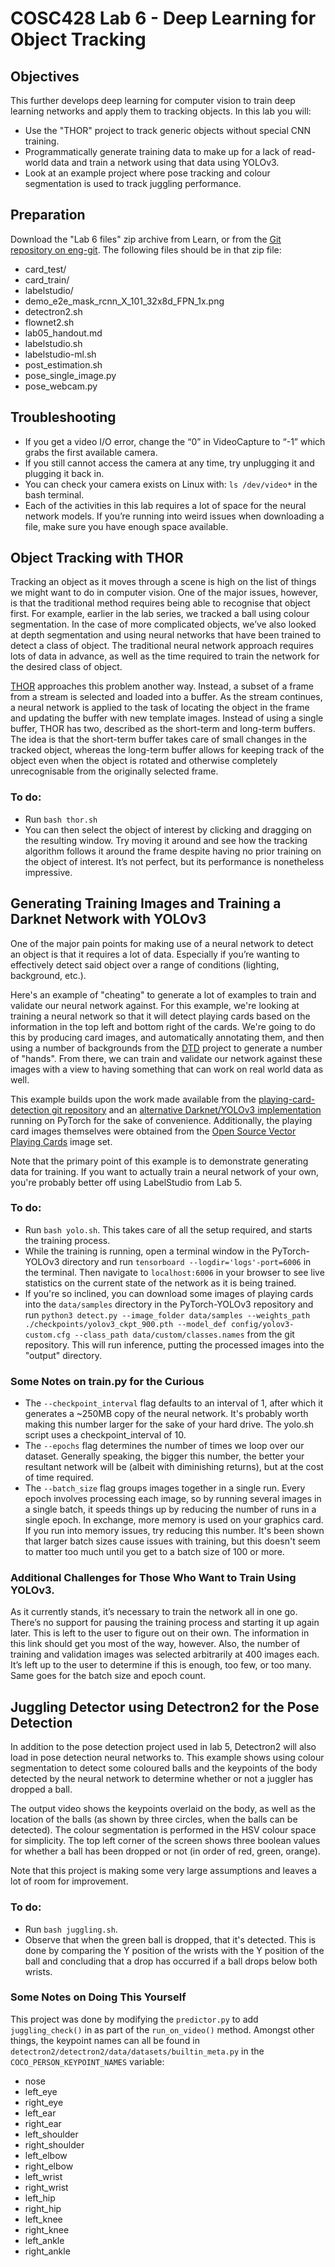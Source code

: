 # COSC428 Lab 6 - Deep Learning for Object Tracking

## Objectives
This further develops deep learning for computer vision to train deep learning networks and apply them to tracking objects.
In this lab you will: 
- Use the "THOR" project to track generic objects without special CNN training.
- Programmatically generate training data to make up for a lack of read-world data and train a network using that data using YOLOv3.
- Look at an example project where pose tracking and colour segmentation is used to track juggling performance.

## Preparation
Download the "Lab 6 files" zip archive from Learn, or from the [Git repository on eng-git](https://eng-git.canterbury.ac.nz/owb14/cosc428-lab6). The following files should be in that zip file:
- card_test/
- card_train/
- labelstudio/
- demo_e2e_mask_rcnn_X_101_32x8d_FPN_1x.png
- detectron2.sh
- flownet2.sh
- lab05_handout.md
- labelstudio.sh
- labelstudio-ml.sh
- post_estimation.sh
- pose_single_image.py
- pose_webcam.py

## Troubleshooting
- If you get a video I/O error, change the “0” in VideoCapture to “-1” which grabs the first available camera.
- If you still cannot access the camera at any time, try unplugging it and plugging it back in.
- You can check your camera exists on Linux with: `ls /dev/video*` in the bash terminal.
- Each of the activities in this lab requires a lot of space for the neural network models. If you’re running into weird issues when downloading a file, make sure you have enough space available.


## Object Tracking with THOR
Tracking an object as it moves through a scene is high on the list of things we might want to do in computer vision. One of the major issues, however, is that the traditional method requires being able to recognise that object first. For example, earlier in the lab series, we tracked a ball using colour segmentation. In the case of more complicated objects, we’ve also looked at depth segmentation and using neural networks that have been trained to detect a class of object. The traditional neural network approach requires lots of data in advance, as well as the time required to train the network for the desired class of object.

[THOR](https://github.com/xl-sr/THOR) approaches this problem another way. Instead, a subset of a frame from a stream is selected and loaded into a buffer. As the stream continues, a neural network is applied to the task of locating the object in the frame and updating the buffer with new template images. Instead of using a single buffer, THOR has two, described as the short-term and long-term buffers. The idea is that the short-term buffer takes care of small changes in the tracked object, whereas the long-term buffer allows for keeping track of the object even when the object is rotated and otherwise completely unrecognisable from the originally selected frame.

### To do:
- Run `bash thor.sh`
- You can then select the object of interest by clicking and dragging on the resulting window. Try moving it around and see how the tracking algorithm follows it around the frame despite having no prior training on the object of interest. It’s not perfect, but its performance is nonetheless impressive.


## Generating Training Images and Training a Darknet Network with YOLOv3
One of the major pain points for making use of a neural network to detect an object is that it requires a lot of data. Especially if you’re wanting to effectively detect said object over a range of conditions (lighting, background, etc.). 

Here's an example of "cheating" to generate a lot of examples to train and validate our neural network against. For this example, we're looking at training a neural network so that it will detect playing cards based on the information in the top left and bottom right of the cards. We're going to do this by producing card images, and automatically annotating them, and then using a number of backgrounds from the [DTD](https://www.robots.ox.ac.uk/~vgg/data/dtd/) project to generate a number of "hands". From there, we can train and validate our network against these images with a view to having something that can work on real world data as well.

This example builds upon the work made available from the [playing-card-detection git repository](https://github.com/geaxgx/playing-card-detection) and an [alternative Darknet/YOLOv3 implementation](https://github.com/eriklindernoren/PyTorch-YOLOv3) running on PyTorch for the sake of convenience. Additionally, the playing card images themselves were obtained from the [Open Source Vector Playing Cards](https://totalnonsense.com/open-source-vector-playing-cards/) image set.

Note that the primary point of this example is to demonstrate generating data for training. If you want to actually train a neural network of your own, you're probably better off using LabelStudio from Lab 5.

### To do:
- Run `bash yolo.sh`. This takes care of all the setup required, and starts the training process. 
- While the training is running, open a terminal window in the PyTorch-YOLOv3 directory and run `tensorboard --logdir='logs'-port=6006` in the terminal. Then navigate to `localhost:6006` in your browser to see live statistics on the current state of the network as it is being trained.
- If you're so inclined, you can download some images of playing cards into the `data/samples` directory in the PyTorch-YOLOv3 repository and run `python3 detect.py --image_folder data/samples --weights_path ./checkpoints/yolov3_ckpt_900.pth --model_def config/yolov3-custom.cfg --class_path data/custom/classes.names` from the git repository. This will run inference, putting the processed images into the "output" directory.

### Some Notes on train.py for the Curious
- The `--checkpoint_interval` flag defaults to an interval of 1, after which it generates a ~250MB copy of the neural network. It's probably worth making this number larger for the sake of your hard drive. The yolo.sh script uses a checkpoint_interval of 10.
- The `--epochs` flag determines the number of times we loop over our dataset. Generally speaking, the bigger this number, the better your resultant network will be (albeit with diminishing returns), but at the cost of time required.
- The `--batch_size` flag groups images together in a single run. Every epoch involves processing each image, so by running several images in a single batch, it speeds things up by reducing the number of runs in a single epoch. In exchange, more memory is used on your graphics card. If you run into memory issues, try reducing this number. It's been shown that larger batch sizes cause issues with training, but this doesn't seem to matter too much until you get to a batch size of 100 or more.

### Additional Challenges for Those Who Want to Train Using YOLOv3.
As it currently stands, it’s necessary to train the network all in one go. There’s no support for pausing the training process and starting it up again later. This is left to the user to figure out on their own. The information in this link should get you most of the way, however.
Also, the number of training and validation images was selected arbitrarily at 400 images each. It’s left up to the user to determine if this is enough, too few, or too many. Same goes for the batch size and epoch count.



## Juggling Detector using Detectron2 for the Pose Detection
In addition to the pose detection project used in lab 5, Detectron2 will also load in pose detection neural networks to. This example shows using colour segmentation to detect some coloured balls and the keypoints of the body detected by the neural network to determine whether or not a juggler has dropped a ball.

The output video shows the keypoints overlaid on the body, as well as the location of the balls (as shown by three circles, when the balls can be detected). The colour segmentation is performed in the HSV colour space for simplicity. The top left corner of the screen shows three boolean values for whether a ball has been dropped or not (in order of red, green, orange).

Note that this project is making some very large assumptions and leaves a lot of room for improvement. 

### To do:
- Run `bash juggling.sh`. 
- Observe that when the green ball is dropped, that it's detected. This is done by comparing the Y position of the wrists with the Y position of the ball and concluding that a drop has occurred if a ball drops below both wrists.


### Some Notes on Doing This Yourself
This project was done by modifying the `predictor.py` to add `juggling_check()` in as part of the `run_on_video()` method. Amongst other things, the keypoint names can all be found in `detectron2/detectron2/data/datasets/builtin_meta.py` in the `COCO_PERSON_KEYPOINT_NAMES` variable:
- nose
- left_eye
- right_eye
- left_ear
- right_ear
- left_shoulder
- right_shoulder
- left_elbow
- right_elbow
- left_wrist
- right_wrist
- left_hip
- right_hip
- left_knee
- right_knee
- left_ankle
- right_ankle
